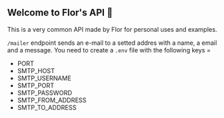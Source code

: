 ## Welcome to Flor's API 🌈

This is a very common API made by Flor for personal uses and examples.

`/mailer` endpoint sends an e-mail to a setted addres with a name, a email and a message.
You need to create a `.env` file with the following keys =
* PORT
* SMTP_HOST
* SMTP_USERNAME
* SMTP_PORT
* SMTP_PASSWORD
* SMTP_FROM_ADDRESS
* SMTP_TO_ADDRESS